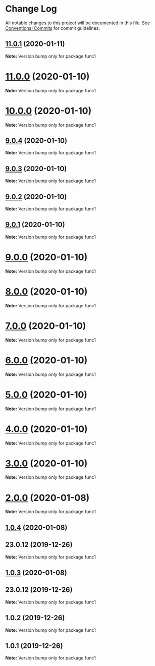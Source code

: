 # Change Log

All notable changes to this project will be documented in this file.
See [Conventional Commits](https://conventionalcommits.org) for commit guidelines.

## [11.0.1](https://github.com/yurikrupniktools/client-apps/compare/func1@11.0.0...func1@11.0.1) (2020-01-11)

**Note:** Version bump only for package func1





# [11.0.0](https://github.com/yurikrupniktools/client-apps/compare/func1@10.0.0...func1@11.0.0) (2020-01-10)

**Note:** Version bump only for package func1





# [10.0.0](https://github.com/yurikrupniktools/client-apps/compare/func1@9.0.4...func1@10.0.0) (2020-01-10)

**Note:** Version bump only for package func1





## [9.0.4](https://github.com/yurikrupniktools/client-apps/compare/func1@9.0.3...func1@9.0.4) (2020-01-10)

**Note:** Version bump only for package func1





## [9.0.3](https://github.com/yurikrupniktools/client-apps/compare/func1@9.0.2...func1@9.0.3) (2020-01-10)

**Note:** Version bump only for package func1





## [9.0.2](https://github.com/yurikrupniktools/client-apps/compare/func1@9.0.1...func1@9.0.2) (2020-01-10)

**Note:** Version bump only for package func1





## [9.0.1](https://github.com/yurikrupniktools/client-apps/compare/func1@9.0.0...func1@9.0.1) (2020-01-10)

**Note:** Version bump only for package func1





# [9.0.0](https://github.com/yurikrupniktools/client-apps/compare/func1@8.0.0...func1@9.0.0) (2020-01-10)

**Note:** Version bump only for package func1





# [8.0.0](https://github.com/yurikrupniktools/client-apps/compare/func1@7.0.0...func1@8.0.0) (2020-01-10)

**Note:** Version bump only for package func1





# [7.0.0](https://github.com/yurikrupniktools/client-apps/compare/func1@6.0.0...func1@7.0.0) (2020-01-10)

**Note:** Version bump only for package func1





# [6.0.0](https://github.com/yurikrupniktools/client-apps/compare/func1@5.0.0...func1@6.0.0) (2020-01-10)

**Note:** Version bump only for package func1





# [5.0.0](https://github.com/yurikrupniktools/client-apps/compare/func1@4.0.0...func1@5.0.0) (2020-01-10)

**Note:** Version bump only for package func1





# [4.0.0](https://github.com/yurikrupniktools/client-apps/compare/func1@3.0.0...func1@4.0.0) (2020-01-10)

**Note:** Version bump only for package func1





# [3.0.0](https://github.com/yurikrupniktools/client-apps/compare/func1@2.0.0...func1@3.0.0) (2020-01-10)

**Note:** Version bump only for package func1





# [2.0.0](https://github.com/yurikrupniktools/client-apps/compare/func1@1.0.4...func1@2.0.0) (2020-01-08)

**Note:** Version bump only for package func1





## [1.0.4](https://github.com/yurikrupniktools/client-apps/compare/func1@1.0.2...func1@1.0.4) (2020-01-08)



## 23.0.12 (2019-12-26)

**Note:** Version bump only for package func1





## [1.0.3](https://github.com/yurikrupniktools/client-apps/compare/func1@1.0.2...func1@1.0.3) (2020-01-08)



## 23.0.12 (2019-12-26)

**Note:** Version bump only for package func1





## 1.0.2 (2019-12-26)

**Note:** Version bump only for package func1





## 1.0.1 (2019-12-26)

**Note:** Version bump only for package func1
